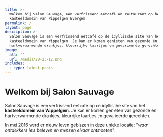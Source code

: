 ```yaml
---
title: >-
  Welkom bij Salon Sauvage, een verfrissend eetcafé en restaurant op het
  kasteeldomein van Wippelgem Evergem
permalink: /
layout: page
description: >-
  Salon Sauvage is een verfrissend eetcafé op de idyllische site van het
  kasteeldomein van Wippelgem. Je kan er komen genieten van gezonde én
  hartverwarmende drankjes, kleurrijke taartjes en gevarieerde gerechten.
image:
  alt: ''
  url: /media/20-23-12.png
includes:
  - type: latest-posts
---
```

# Welkom bij Salon Sauvage

Salon Sauvage is een verfrissend eetcafé op de idyllische site van het **kasteeldomein van Wippelgem**. Je kan er komen genieten van gezonde én hartverwarmende drankjes, kleurrijke taartjes en gevarieerde gerechten.

In mei 2016 werd er nieuw leven geblazen in deze unieke locatie: "_waar ontdekkers iets beleven en mensen elkaar ontmoeten_".
